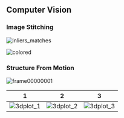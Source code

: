 ## Computer Vision
### Image Stitching
![inliers_matches](https://github.com/ttingchen/Computer-Vision/assets/46832772/b26c716d-df48-4526-8dce-c012c6b421ea)

![colored](https://github.com/ttingchen/Computer-Vision/assets/46832772/64505e38-6c1d-4236-aa93-1a55e65e1fde)

### Structure From Motion
![frame00000001](https://github.com/ttingchen/Computer-Vision/assets/46832772/37fde54a-34cc-4737-9705-a2ac6fc22bd3)


| 1 | 2 | 3 |
| -------- | -------- | -------- |
| ![3dplot_1](https://github.com/ttingchen/Computer-Vision/assets/46832772/7412b9f2-98d8-4f0f-804d-a13e0ffc0393)    | ![3dplot_2](https://github.com/ttingchen/Computer-Vision/assets/46832772/3bf929b7-4177-4cd4-854b-66e056971824)    | ![3dplot_3](https://github.com/ttingchen/Computer-Vision/assets/46832772/bef7834d-bd3f-4d76-81af-070ecf7bd39e)  |


